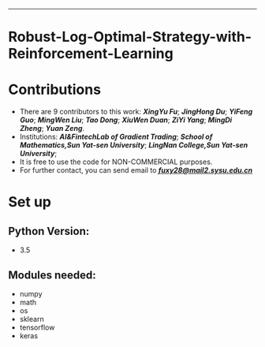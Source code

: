 ***
# Robust-Log-Optimal-Strategy-with-Reinforcement-Learning

Contributions
====
- There are 9 contributors to this work: ***XingYu Fu***; ***JingHong Du***; ***YiFeng Guo***; ***MingWen Liu***; ***Tao Dong***; ***XiuWen Duan***; ***ZiYi Yang***; ***MingDi Zheng***; ***Yuan Zeng***.<br>
- Institutions: ***AI&FintechLab of Gradient Trading***; ***School of Mathematics,Sun Yat-sen University***; ***LingNan College,Sun Yat-sen University***; 
- It is free to use the code for NON-COMMERCIAL purposes.<br>
- For further contact, you can send email to ***fuxy28@mail2.sysu.edu.cn***<br>

Set up
====
Python Version:
------- 
- 3.5

Modules needed:
------- 
- numpy
- math
- os
- sklearn
- tensorflow
- keras                             
